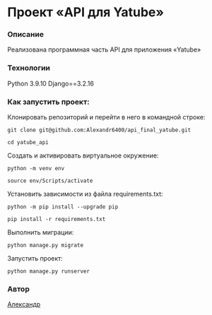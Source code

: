 # Проект «API для Yatube»

### Описание

Реализована программная часть API для приложения «Yatube»

### Технологии

Python 3.9.10
Django==3.2.16

### Как запустить проект:

Клонировать репозиторий и перейти в него в командной строке:

```
git clone git@github.com:Alexandr6400/api_final_yatube.git
```

```
cd yatube_api
```

Cоздать и активировать виртуальное окружение:

```
python -m venv env
```

```
source env/Scripts/activate
```

Установить зависимости из файла requirements.txt:

```
python -m pip install --upgrade pip
```

```
pip install -r requirements.txt
```

Выполнить миграции:

```
python manage.py migrate
```

Запустить проект:

```
python manage.py runserver
```

### Автор

 [Александр](https://github.com/Alexandr6400)
